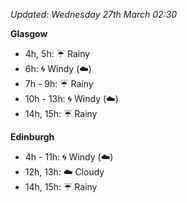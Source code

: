 *Updated: Wednesday 27th March 02:30*

**Glasgow**

* 4h, 5h: :umbrella: Rainy
* 6h: :cyclone: Windy (:cloud:)
* 7h - 9h: :umbrella: Rainy
* 10h - 13h: :cyclone: Windy (:cloud:)
* 14h, 15h: :umbrella: Rainy

**Edinburgh**

* 4h - 11h: :cyclone: Windy (:cloud:)
* 12h, 13h: :cloud: Cloudy
* 14h, 15h: :umbrella: Rainy
